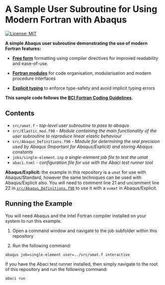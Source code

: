 # A Sample User Subroutine for Using Modern Fortran with Abaqus

[![License: MIT](https://img.shields.io/badge/License-MIT-blue.svg)](https://opensource.org/licenses/MIT)

__A simple Abaqus user subroutine demonstrating the use of modern Fortran features:__

- [__Free form__](https://bristolcompositesinstitute.github.io/RSE-Guide/abaqus-user-subroutines/free-form-fortran-abaqus.html) formatting using compiler directives for improved readability and ease-of-use. 

- [__Fortran modules__](https://bristolcompositesinstitute.github.io/RSE-Guide/abaqus-user-subroutines/using-fortran-modules.html) for code organisation, modularisation and modern procedure interfaces

- [__Explicit typing__](https://bristolcompositesinstitute.github.io/RSE-Guide/abaqus-user-subroutines/explicit-typing-abaqus.html) to enforce type-safety and avoid implicit typing errors

__This sample code follows the [BCI Fortran Coding Guidelines](https://bristolcompositesinstitute.github.io/RSE-Guide/abaqus-user-subroutines/fortran-style-guidelines.html).__


## Contents

- `src/umat.f` - *top-level user subroutine to pass to abaqus*
- `src/Elastic_mod.f90` - *Module containing the main functionality of the user subroutine to reproduce linear elastic behaviour*
- `src/Abaqus_Definitions.f90` - *Module for determining the real precision used by Abaqus (Important for Abaqus/Explicit) and storing Abaqus constants*
- `jobs/single-element.inp` *a single-element job file to test the umat*
- `abaci.toml` - *configuration file for use with the Abaci test runner tool*


__Abaqus/Explicit:__ the example in this repository is a `umat` for use with Abaqus/Standard, however the same techniques can be used with Abaqus/Explicit also. You will need to comment line 21 and uncomment line 22 in [`src/Abaqus_Definitions.f90`](src/Abaqus_Definitions.f90) to use it with a `vumat` in Abaqus/Explicit.


## Running the Example

You will need Abaqus and the Intel Fortran compiler installed on your system to run this example.

1. Open a command window and navigate to the job subfolder within this repository

2. Run the following command:

```shell
abaqus job=single-element user=../src/umat.f interactive
```

If you have the Abaci test runner installed, then simply navigate to the root of this repository and run the following command:

```shell
abaci run
```